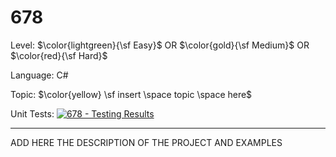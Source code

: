 # 678

Level: $\color{lightgreen}{\sf Easy}$ OR $\color{gold}{\sf Medium}$ OR $\color{red}{\sf Hard}$

Language: C#

Topic: $\color{yellow} \sf insert \space topic \space here$

Unit Tests: [![678 - Testing Results](https://github.com/F4NT0/My-LeetCode-Solvings/actions/workflows/678.yml/badge.svg)](https://github.com/F4NT0/My-LeetCode-Solvings/actions/workflows/678.yml)

---

ADD HERE THE DESCRIPTION OF THE PROJECT AND EXAMPLES

